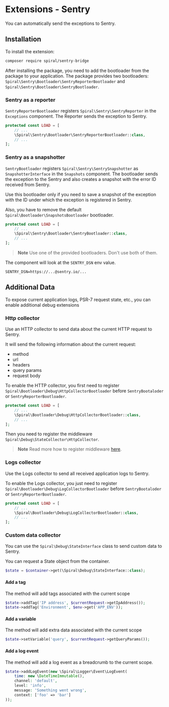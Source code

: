 # Extensions - Sentry

You can automatically send the exceptions to Sentry.

## Installation

To install the extension:

```bash
composer require spiral/sentry-bridge
```
After installing the package, you need to add the bootloader from the package to your application. The package provides two 
bootloaders: `Spiral\Sentry\Bootloader\SentryReporterBootloader` and `Spiral\Sentry\Bootloader\SentryBootloader`.

### Sentry as a reporter

`SentryReporterBootloader` registers `Spiral\Sentry\SentryReporter` in the `Exceptions` component. 
The Reporter sends the exception to Sentry.

```php
protected const LOAD = [
    // ...
    \Spiral\Sentry\Bootloader\SentryReporterBootloader::class,
    // ...
];
```

### Sentry as a snapshotter

`SentryBootloader` registers `Spiral\Sentry\SentrySnapshotter` as `SnapshotterInterface` in the `Snapshots` component.
The bootloader sends the exception to the Sentry and also creates a snapshot with  the error ID received from Sentry. 

Use this bootloader only if you need to save a snapshot of the exception with the ID under which the exception 
is registered in Sentry. 

Also, you have to remove the default `Spiral\Bootloader\SnapshotsBootloader` bootloader.

```php
protected const LOAD = [
    // ...
    \Spiral\Sentry\Bootloader\SentryBootloader::class,
    // ...
];
```

> **Note**
> Use one of the provided bootloaders. Don't use both of them.

The component will look at the `SENTRY_DSN` env value.

```dotenv
SENTRY_DSN=https://...@sentry.io/...
```

## Additional Data

To expose current application logs, PSR-7 request state, etc., you can enable additional debug extensions

### Http collector

Use an HTTP collector to send data about the current HTTP request to Sentry.

It will send the following information about the current request:
 - method
 - url
 - headers
 - query params
 - request body

To enable the HTTP collector, you first need to register `Spiral\Bootloader\Debug\HttpCollectorBootloader` before 
`SentryBootaloder` or `SentryReporterBootloader`.

```php
protected const LOAD = [
    // ...
    \Spiral\Bootloader\Debug\HttpCollectorBootloader::class, 
    // ...
];
```

Then you need to register the middleware `Spiral\Debug\StateCollector\HttpCollector`. 

> **Note**
> Read more how to register middleware [here](/http/middleware.md).


### Logs collector

Use the Logs collector to send all received application logs to Sentry.

To enable the Logs collector, you just need to register `Spiral\Bootloader\Debug\LogCollectorBootloader` before
`SentryBootaloder` or `SentryReporterBootloader`.

```php
protected const LOAD = [
    // ...
    \Spiral\Bootloader\Debug\LogCollectorBootloader::class,   
    // ...
];
```

### Custom data collector

You can use the `Spiral\Debug\StateInterface` class to send custom data to Sentry.

You can request a State object from the container.

```php
$state = $container->get(\Spiral\Debug\StateInterface::class);
```

#### Add a tag

The method will add tags associated with the current scope

```php
$state->addTag('IP address', $currentRequest->getIpAddress());
$state->addTag('Environment', $env->get('APP_ENV'));
```

#### Add a variable

The method will add extra data associated with the current scope

```php
$state->setVariable('query', $currentRequest->getQueryParams());
```

#### Add a log event

The method will add a log event as a breadcrumb to the current scope.

```php
$state->addLogEvent(new \Spiral\Logger\Event\LogEvent(
    time: new \DateTimeImmutable(),
    channel: 'default',
    level: 'info',
    message: 'Something went wrong',
    context: ['foo' => 'bar']
));
```

